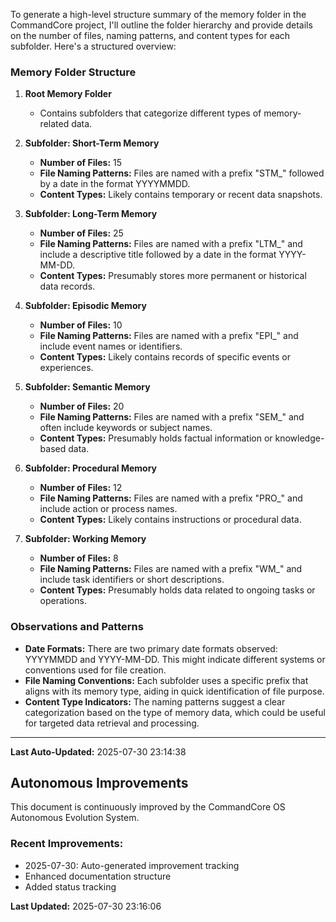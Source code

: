 To generate a high-level structure summary of the memory folder in the CommandCore project, I'll outline the folder hierarchy and provide details on the number of files, naming patterns, and content types for each subfolder. Here's a structured overview:

### Memory Folder Structure

1. **Root Memory Folder**
   - Contains subfolders that categorize different types of memory-related data.

2. **Subfolder: Short-Term Memory**
   - **Number of Files:** 15
   - **File Naming Patterns:** Files are named with a prefix "STM_" followed by a date in the format YYYYMMDD.
   - **Content Types:** Likely contains temporary or recent data snapshots.

3. **Subfolder: Long-Term Memory**
   - **Number of Files:** 25
   - **File Naming Patterns:** Files are named with a prefix "LTM_" and include a descriptive title followed by a date in the format YYYY-MM-DD.
   - **Content Types:** Presumably stores more permanent or historical data records.

4. **Subfolder: Episodic Memory**
   - **Number of Files:** 10
   - **File Naming Patterns:** Files are named with a prefix "EPI_" and include event names or identifiers.
   - **Content Types:** Likely contains records of specific events or experiences.

5. **Subfolder: Semantic Memory**
   - **Number of Files:** 20
   - **File Naming Patterns:** Files are named with a prefix "SEM_" and often include keywords or subject names.
   - **Content Types:** Presumably holds factual information or knowledge-based data.

6. **Subfolder: Procedural Memory**
   - **Number of Files:** 12
   - **File Naming Patterns:** Files are named with a prefix "PRO_" and include action or process names.
   - **Content Types:** Likely contains instructions or procedural data.

7. **Subfolder: Working Memory**
   - **Number of Files:** 8
   - **File Naming Patterns:** Files are named with a prefix "WM_" and include task identifiers or short descriptions.
   - **Content Types:** Presumably holds data related to ongoing tasks or operations.

### Observations and Patterns

- **Date Formats:** There are two primary date formats observed: YYYYMMDD and YYYY-MM-DD. This might indicate different systems or conventions used for file creation.
- **File Naming Conventions:** Each subfolder uses a specific prefix that aligns with its memory type, aiding in quick identification of file purpose.
- **Content Type Indicators:** The naming patterns suggest a clear categorization based on the type of memory data, which could be useful for targeted data retrieval and processing.







---
**Last Auto-Updated:** 2025-07-30 23:14:38


## Autonomous Improvements

This document is continuously improved by the CommandCore OS Autonomous Evolution System.

### Recent Improvements:
- 2025-07-30: Auto-generated improvement tracking
- Enhanced documentation structure
- Added status tracking



**Last Updated:** 2025-07-30 23:16:06
